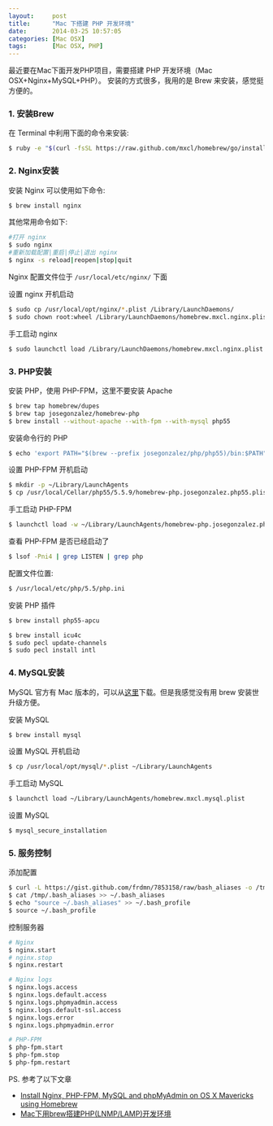```yaml
---
layout:     post
title:      "Mac 下搭建 PHP 开发环境"
date:       2014-03-25 10:57:05
categories: [Mac OSX]
tags:       [Mac OSX, PHP]
---
```


最近要在Mac下面开发PHP项目，需要搭建 PHP 开发环境（Mac OSX+Nginx+MySQL+PHP）。
安装的方式很多，我用的是 Brew 来安装，感觉挺方便的。
<!--more-->

### 1. 安装Brew

在 Terminal 中利用下面的命令来安装:

```bash
$ ruby -e "$(curl -fsSL https://raw.github.com/mxcl/homebrew/go/install)"
```

### 2. Nginx安装

安装 Nginx 可以使用如下命令:

```bash
$ brew install nginx
```

其他常用命令如下:

```bash
#打开 nginx
$ sudo nginx
#重新加载配置|重启|停止|退出 nginx
$ nginx -s reload|reopen|stop|quit
```

Nginx 配置文件位于 `/usr/local/etc/nginx/` 下面

设置 nginx 开机启动

```bash
$ sudo cp /usr/local/opt/nginx/*.plist /Library/LaunchDaemons/
$ sudo chown root:wheel /Library/LaunchDaemons/homebrew.mxcl.nginx.plist
```

手工启动 nginx

```bash
$ sudo launchctl load /Library/LaunchDaemons/homebrew.mxcl.nginx.plist
```

### 3. PHP安装

安装 PHP，使用 PHP-FPM，这里不要安装 Apache

```bash
$ brew tap homebrew/dupes
$ brew tap josegonzalez/homebrew-php
$ brew install --without-apache --with-fpm --with-mysql php55
```

安装命令行的 PHP

```bash
$ echo 'export PATH="$(brew --prefix josegonzalez/php/php55)/bin:$PATH"' >> ~/.bash_profile
```

设置 PHP-FPM 开机启动

```bash
$ mkdir -p ~/Library/LaunchAgents
$ cp /usr/local/Cellar/php55/5.5.9/homebrew-php.josegonzalez.php55.plist ~/Library/LaunchAgents/
```

手工启动 PHP-FPM

```bash
$ launchctl load -w ~/Library/LaunchAgents/homebrew-php.josegonzalez.php55.plist 
```

查看 PHP-FPM 是否已经启动了

```bash
$ lsof -Pni4 | grep LISTEN | grep php
```

配置文件位置:

```bash
$ /usr/local/etc/php/5.5/php.ini
```

安装 PHP 插件

```bash
$ brew install php55-apcu
```

```bash
$ brew install icu4c
$ sudo pecl update-channels
$ sudo pecl install intl
```

### 4. MySQL安装

MySQL 官方有 Mac 版本的，可以从[这里](http://dev.mysql.com/downloads/mysql/)下载。但是我感觉没有用 brew 安装世升级方便。

安装 MySQL

```bash
$ brew install mysql
```

设置 MySQL 开机启动

```bash
$ cp /usr/local/opt/mysql/*.plist ~/Library/LaunchAgents
```

手工启动 MySQL

```bash
$ launchctl load ~/Library/LaunchAgents/homebrew.mxcl.mysql.plist
```

设置 MySQL

```bash
$ mysql_secure_installation
```

### 5. 服务控制

添加配置

```bash
$ curl -L https://gist.github.com/frdmn/7853158/raw/bash_aliases -o /tmp/.bash_aliases
$ cat /tmp/.bash_aliases >> ~/.bash_aliases
$ echo "source ~/.bash_aliases" >> ~/.bash_profile
$ source ~/.bash_profile
```

控制服务器

```bash
# Nginx
$ nginx.start
# nginx.stop
$ nginx.restart

# Nginx logs
$ nginx.logs.access
$ nginx.logs.default.access
$ nginx.logs.phpmyadmin.access
$ nginx.logs.default-ssl.access
$ nginx.logs.error
$ nginx.logs.phpmyadmin.error

# PHP-FPM
$ php-fpm.start
$ php-fpm.stop
$ php-fpm.restart
```

PS. 参考了以下文章

- [Install Nginx, PHP-FPM, MySQL and phpMyAdmin on OS X Mavericks using Homebrew](http://blog.frd.mn/install-nginx-php-fpm-mysql-and-phpmyadmin-on-os-x-mavericks-using-homebrew/)
- [Mac下用brew搭建PHP(LNMP/LAMP)开发环境](http://yansu.org/2013/12/11/lamp-in-mac.html)
